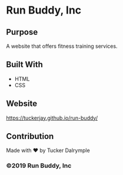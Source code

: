 # Run Buddy, Inc


## Purpose
A website that offers fitness training services.

## Built With
* HTML
* CSS

## Website
https://tuckerjay.github.io/run-buddy/

## Contribution
Made with ❤️ by Tucker Dalrymple

### ©️2019 Run Buddy, Inc 
